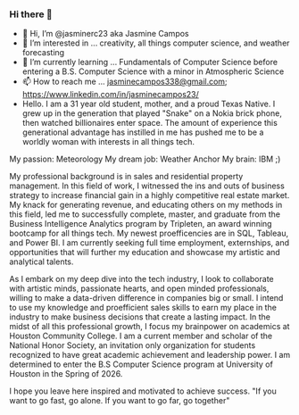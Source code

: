 ### Hi there 👋
- 👋 Hi, I’m @jasminerc23 aka Jasmine Campos
- 👀 I’m interested in ... creativity, all things computer science, and weather forecasting
- 🌱 I’m currently learning ... Fundamentals of Computer Science before entering a B.S. Computer Science with a minor in Atmospheric Science
- 📫 How to reach me ... jasminecampos338@gmail.com; https://www.linkedin.com/in/jasminecampos23/
- Hello. I am a 31 year old student, mother, and a proud Texas Native. I grew up in the generation that played "Snake" on a Nokia brick phone, then watched billionaires enter space. The amount of experience this generational advantage has instilled in me has pushed me to be a worldly woman with interests in all things tech.

My passion: Meteorology
My dream job: Weather Anchor
My brain: IBM ;)

My professional background is in sales and residential property management. In this field of work, I witnessed the ins and outs of business strategy to increase financial gain in a highly competitive real estate market. My knack for generating revenue, and educating others on my methods in this field, led me to successfully complete, master, and graduate from the Business Intelligence Analytics program by Tripleten, an award winning bootcamp for all things tech. My newest proefficencies are in SQL, Tableau, and Power BI. I am currently seeking full time employment, externships, and opportunities that will further my education and showcase my artistic and analytical talents.

As I embark on my deep dive into the tech industry, I look to collaborate with artistic minds, passionate hearts, and open minded professionals, willing to make a data-driven difference in companies big or small. I intend to use my knowledge and proefficient sales skills to earn my place in the industry to make business decisions that create a lasting impact. 
In the midst of all this professional growth, I focus my brainpower on academics at Houston Community College. I am a current member and scholar of the National Honor Society, an invitation only organization for students recognized to have great academic achievement and leadership power. I am determined to enter the B.S Computer Science program at University of Houston in the Spring of 2026.

I hope you leave here inspired and motivated to achieve success.
"If you want to go fast, go alone. If you want to go far, go together"

<!---
jasminerc23/jasminerc23 is a ✨ special ✨ repository because its `README.md` (this file) appears on your GitHub profile.
You can click the Preview link to take a look at your changes.
--->
